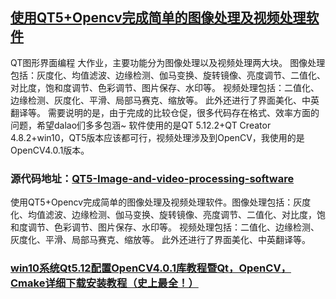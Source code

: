 ## [使用QT5+Opencv完成简单的图像处理及视频处理软件](https://blog.csdn.net/qq_43706969/article/details/113057799)
QT图形界面编程 大作业，主要功能分为图像处理以及视频处理两大块。
图像处理包括：灰度化、均值滤波、边缘检测、伽马变换、旋转镜像、亮度调节、二值化、对比度，饱和度调节、色彩调节、图片保存、水印等。
视频处理包括：二值化、边缘检测、灰度化、平滑、局部马赛克、缩放等。
此外还进行了界面美化、中英翻译等。
需要说明的是，由于完成的比较仓促，很多代码存在格式、效率方面的问题，希望dalao们多多包涵~
软件使用的是QT 5.12.2+QT Creator 4.8.2+win10，QT5版本应该都可行，视频处理涉及到OpenCV，我使用的是OpenCV4.0.1版本。

### 源代码地址：[QT5-Image-and-video-processing-software](https://github.com/KyrieFeng23/QT5-Image-and-video-processing-software)
使用QT5+Opencv完成简单的图像处理及视频处理软件。图像处理包括：灰度化、均值滤波、边缘检测、伽马变换、旋转镜像、亮度调节、二值化、对比度，饱和度调节、色彩调节、图片保存、水印等。 视频处理包括：二值化、边缘检测、灰度化、平滑、局部马赛克、缩放等。 此外还进行了界面美化、中英翻译等。

### [win10系统Qt5.12配置OpenCV4.0.1库教程暨Qt，OpenCV，Cmake详细下载安装教程（史上最全！）](https://blog.csdn.net/weixin_42322013/article/details/88808230)




